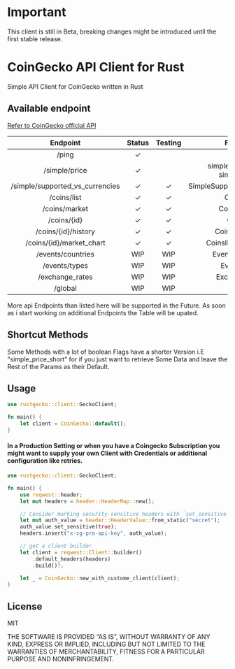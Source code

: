 # Important

This client is still in Beta, breaking changes might be introduced until the first stable release.

# CoinGecko API Client for Rust

Simple API Client for CoinGecko written in Rust

## Available endpoint

[Refer to CoinGecko official API](https://www.coingecko.com/api)

|            Endpoint             | Status  | Testing |             Function             |
|:-------------------------------:|:-------:|:-------:|:--------------------------------:|
|              /ping              | &check; |         |               ping               |
|          /simple/price          | &check; |         | simple_price_short, simple_price |
| /simple/supported_vs_currencies | &check; | &check; |   SimpleSupportedVSCurrencies    |
|           /coins/list           | &check; | &check; |            CoinsList             |
|          /coins/market          | &check; | &check; |           CoinsMarket            |
|           /coins/{id}           | &check; | &check; |             CoinsID              |
|       /coins/{id}/history       | &check; | &check; |          CoinsIDHistory          |
|    /coins/{id}/market_chart     | &check; | &check; |        CoinsIDMarketChart        |
|        /events/countries        |   WIP   |   WIP   |         EventsCountries          |
|          /events/types          |   WIP   |   WIP   |            EventsType            |
|         /exchange_rates         |   WIP   |   WIP   |           ExchangeRate           |
|             /global             |   WIP   |   WIP   |              Global              |

More api Endpoints than listed here will be supported in the Future. As soon as i start working on additional Endpoints
the Table will be upated.

## Shortcut Methods

Some Methods with a lot of boolean Flags have a shorter Version i.E "simple_price_short" for if you just want to
retrieve Some Data and leave the Rest of the Params as their Default.

## Usage

```rust
use rustgecko::client::GeckoClient;

fn main() {
    let client = CoinGecko::default();
}
```

#### In a Production Setting or when you have a Coingecko Subscription you might want to supply your own Client with Credentials or additional configuration like retries.

```rust
use rustgecko::client::GeckoClient;

fn main() {
    use reqwest::header;
    let mut headers = header::HeaderMap::new();

    // Consider marking security-sensitive headers with `set_sensitive`.
    let mut auth_value = header::HeaderValue::from_static("secret");
    auth_value.set_sensitive(true);
    headers.insert("x-cg-pro-api-key", auth_value);

    // get a client builder
    let client = reqwest::Client::builder()
        .default_headers(headers)
        .build()?;

    let _ = CoinGecko::new_with_custome_client(client);
}
```

## License

MIT

THE SOFTWARE IS PROVIDED “AS IS”, WITHOUT WARRANTY OF ANY KIND, EXPRESS OR IMPLIED, INCLUDING BUT NOT LIMITED TO THE
WARRANTIES OF MERCHANTABILITY, FITNESS FOR A PARTICULAR PURPOSE AND NONINFRINGEMENT.
